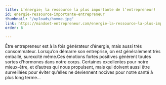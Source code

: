```yaml
---
title: L’énergie; la ressource la plus importante de l’entrepreneur!
id: energie-ressource-importante-entrepreneur
thumbnail: "/uploads/homme.jpg"
link: https://mindset-entrepreneur.com/energie-la-ressource-la-plus-importante-de-lentrepreneur/
order: 6

---
```

Être entrepreneur est à la fois générateur d’énergie, mais aussi très consommateur. Lorsqu’on démarre son entreprise, on est généralement très emballé, surexcité même.Ces émotions fortes positives génèrent toutes sortes d’hormones dans notre corps. Certaines excellentes pour notre mieux-être, et d’autres qui nous propulsent, mais qui doivent aussi être surveillées pour éviter qu’elles ne deviennent nocives pour notre santé à plus long terme...